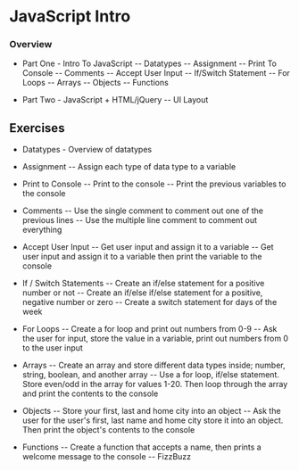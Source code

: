 # JavaScript Intro

### Overview

- Part One - Intro To JavaScript
-- Datatypes
-- Assignment
-- Print To Console
-- Comments
-- Accept User Input
-- If/Switch Statement
-- For Loops
-- Arrays
-- Objects
-- Functions
    
- Part Two - JavaScript + HTML/jQuery
-- UI Layout

## Exercises
 
- Datatypes - Overview of datatypes

- Assignment
-- Assign each type of data type to a variable

- Print to Console
-- Print to the console
-- Print the previous variables to the console

- Comments
-- Use the single comment to comment out one of the previous lines
-- Use the multiple line comment to comment out everything

- Accept User Input
-- Get user input and assign it to a variable
-- Get user input and assign it to a variable then print the variable to the console

- If / Switch Statements
-- Create an if/else statement for a positive number or not
-- Create an if/else if/else statement for a positive, negative number or zero
-- Create a switch statement for days of the week

- For Loops
-- Create a for loop and print out numbers from 0-9
-- Ask the user for input, store the value in a variable, print out numbers from 0 to the user input

- Arrays
-- Create an array and store different data types inside; number, string, boolean, and another array
-- Use a for loop, if/else statement. Store even/odd in the array for values 1-20. Then loop through the array and print the contents to the console

- Objects
-- Store your first, last and home city into an object
-- Ask the user for the user's first, last name and home city store it into an object. Then print the object's contents to the console

- Functions
-- Create a function that accepts a name, then prints a welcome message to the console
-- FizzBuzz


